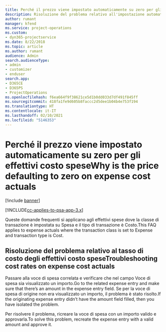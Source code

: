 ```yaml
---
title: Perché il prezzo viene impostato automaticamente su zero per gli effettivi costo spese?
description: Risoluzione del problema relativo all'impostazione automatica su zero del prezzo per gli effettivi costo spese.
author: rumant
manager: kfend
ms.service: project-operations
ms.custom:
- dyn365-projectservice
ms.date: 8/22/2018
ms.topic: article
ms.author: rumant
audience: Admin
search.audienceType:
- admin
- customizer
- enduser
search.app:
- D365CE
- D365PS
- ProjectOperations
ms.openlocfilehash: f6ea664f9f38621ce5d1b0dd033d7df491f845ff
ms.sourcegitcommit: 418fa1fe9d605b8faccc2d5dee1b04b4e753f194
ms.translationtype: HT
ms.contentlocale: it-IT
ms.lasthandoff: 02/10/2021
ms.locfileid: "5146353"
---
```

# <a name="why-is-the-price-defaulting-to-zero-on-expense-cost-actuals"></a><span data-ttu-id="e2413-103">Perché il prezzo viene impostato automaticamente su zero per gli effettivi costo spese</span><span class="sxs-lookup"><span data-stu-id="e2413-103">Why is the price defaulting to zero on expense cost actuals</span></span>

[!include [banner](../includes/psa-now-project-operations.md)]

[!INCLUDE[cc-applies-to-psa-app-3.x](../includes/cc-applies-to-psa-app-3x.md)]

<span data-ttu-id="e2413-104">Queste domande frequenti si applicano agli effettivi spese dove la classe di transazione è impostata su Spesa e il tipo di transazione è Costo.</span><span class="sxs-lookup"><span data-stu-id="e2413-104">This FAQ applies to expense actuals where the transaction class is set to Expense and transaction type is Cost.</span></span>

## <a name="troubleshooting-cost-rates-on-expense-cost-actuals"></a><span data-ttu-id="e2413-105">Risoluzione del problema relativo al tasso di costo degli effettivi costo spese</span><span class="sxs-lookup"><span data-stu-id="e2413-105">Troubleshooting cost rates on expense cost actuals</span></span>

<span data-ttu-id="e2413-106">Passare alla voce di spesa correlata e verificare che nel campo Voce di spesa sia visualizzato un importo.</span><span class="sxs-lookup"><span data-stu-id="e2413-106">Go to the related expense entry and make sure that there’s an amount in the expense entry field.</span></span> <span data-ttu-id="e2413-107">Se per la voce di spesa di origine non era visualizzato un importo, il problema è stato risolto.</span><span class="sxs-lookup"><span data-stu-id="e2413-107">If the originating expense entry didn’t have the amount field filled, then you have isolated the problem.</span></span>
 
<span data-ttu-id="e2413-108">Per risolvere il problema, ricreare la voce di spesa con un importo valido e approvarla.</span><span class="sxs-lookup"><span data-stu-id="e2413-108">To solve this problem, recreate the expense entry with a valid amount and approve it.</span></span>
